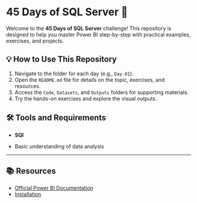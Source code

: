 # 45 Days of SQL Server 🚀

Welcome to the **45 Days of SQL Server** challenge! This repository is designed to help you master Power BI step-by-step with practical examples, exercises, and projects.


## 💡 How to Use This Repository
1. Navigate to the folder for each day (e.g., `Day-01`).
2. Open the `README.md` file for details on the topic, exercises, and resources.
3. Access the `Code`, `Datasets`, and `Outputs` folders for supporting materials.
4. Try the hands-on exercises and explore the visual outputs.

## 🛠 Tools and Requirements
- **SQl**

- Basic understanding of data analysis

---

## 📚 Resources
- [Official Power BI Documentation](https://learn.microsoft.com/en-us/power-bi/)
- [Installation](https://learn.microsoft.com/en-us/sql/database-engine/install-windows/install-sql-server)
